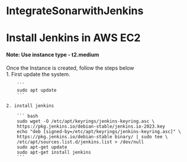 # IntegrateSonarwithJenkins
# Install Jenkins in AWS EC2 
#### Note: Use instance type - t2.medium  
Once the Instance is created, follow the steps below  
    1. First update the system.   
    
        ```
        sudo apt update
        ```
        
    2. install jenkins  
        
        ``` bash
        sudo wget -O /etc/apt/keyrings/jenkins-keyring.asc \
        https://pkg.jenkins.io/debian-stable/jenkins.io-2023.key
        echo "deb [signed-by=/etc/apt/keyrings/jenkins-keyring.asc]" \
        https://pkg.jenkins.io/debian-stable binary/ | sudo tee \
        /etc/apt/sources.list.d/jenkins.list > /dev/null
        sudo apt-get update
        sudo apt-get install jenkins
        ```

